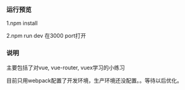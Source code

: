 ### 运行预览

1.npm install

2.npm run dev 在3000 port打开

### 说明

主要包括了对vue, vue-router, vuex学习的小练习

目前只用webpack配置了开发环境，生产环境还没配置。。等待以后优化。
